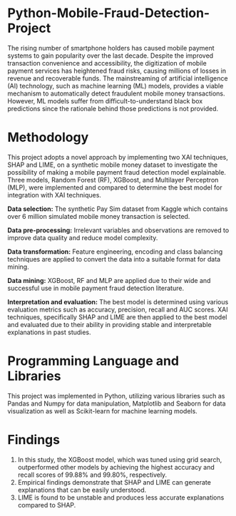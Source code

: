 # Python-Mobile-Fraud-Detection-Project
The rising number of smartphone holders has caused mobile payment systems to gain popularity over the last decade. Despite the improved transaction convenience and accessibility, the digitization of mobile payment services has heightened fraud risks, causing millions of losses in revenue and recoverable funds. The mainstreaming of artificial intelligence (AI) technology, such as machine learning (ML) models, provides a viable mechanism to automatically detect fraudulent mobile money transactions. However, ML models suffer from difficult-to-understand black box predictions since the rationale behind those predictions is not provided.

# Methodology
This project adopts a novel approach by implementing two XAI techniques, SHAP and LIME, on a synthetic mobile money dataset to investigate the possibility of making a mobile payment fraud detection model explainable. Three models, Random Forest (RF), XGBoost, and Multilayer Perceptron (MLP), were implemented and compared to determine the best model for integration with XAI techniques.

**Data selection:**
The synthetic Pay Sim dataset from Kaggle which contains over 6 million simulated mobile money transaction is selected. 

**Data pre-processing:**
Irrelevant variables and observations are removed to improve data quality and reduce model complexity.

**Data transformation:** 
Feature engineering, encoding and class balancing techniques are applied to convert the data into a suitable format for data mining.

**Data mining:** 
XGBoost, RF and MLP are applied due to their wide and successful use in mobile payment fraud detection literature.

**Interpretation and evaluation:** 
The best model is determined using various evaluation metrics such as accuracy, precision, recall and AUC scores. XAI techniques, specifically SHAP and LIME are then applied to the best model and evaluated due to their ability in providing stable and interpretable explanations in past studies. 

# Programming Language and Libraries
This project was implemented in Python, utilizing various libraries such as Pandas and Numpy for data manipulation, Matplotlib and Seaborn for data visualization as well as Scikit-learn for machine learning models.

# Findings
1) In this study, the XGBoost model, which was tuned using grid search, outperformed other models by achieving the highest accuracy and recall scores of 99.88% and 99.80%, respectively.
2) Empirical findings demonstrate that SHAP and LIME can generate explanations that can be easily understood.
3) LIME is found to be unstable and produces less accurate explanations compared to SHAP.
